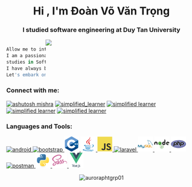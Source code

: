 <h1 align="center">Hi , I'm Đoàn Võ Văn Trọng</h1>
<h3 align="center">I studied software engineering at Duy Tan University</h3>
<img align="right"
    src="https://scontent.fdad2-1.fna.fbcdn.net/v/t1.6435-9/187742027_836318443963866_1730511113859453503_n.jpg?_nc_cat=101&ccb=1-7&_nc_sid=7a1959&_nc_eui2=AeHCVgofM-CPqXns4OsFY1P2GbZc1Zhea2kZtlzVmF5raewCLXo-pEjkgaTkCoEgTvFL_TMcnuvOB1Rw-zx7duJ6&_nc_ohc=QkqQEHLCBd0AX-Xfs36&_nc_ht=scontent.fdad2-1.fna&oh=00_AfAW96i2ItPlLHan52TcrEQSzpmRrOyKAJUxAXHqPzHXug&oe=65826E1F"
    width="400">


```js

Allow me to introduce myself. My name is Đoàn Võ Văn Trọng.
I am a passionate web developer currently pursuing my
studies in Software Engineering at Duy Tan University.
I have always been a sociable and outgoing individual, cherishing the connections
Let's embark on an inspiring journey together!
```
<h3 align="left">Connect with me:</h3>
<p align="left">
<a href="#" target="blank"><img align="center" src="https://raw.githubusercontent.com/rahuldkjain/github-profile-readme-generator/master/src/images/icons/Social/linked-in-alt.svg" alt="ashutosh mishra" height="30" width="40" /></a>
<a href="https://instagram.com/simplified_learner" target="blank"><img align="center" src="https://raw.githubusercontent.com/rahuldkjain/github-profile-readme-generator/master/src/images/icons/Social/instagram.svg" alt="simplified_learner" height="30" width="40" /></a>
<a href="https://www.youtube.com/channel/UCBfXg-ad1FcMyGdJ6LInkyg" target="blank"><img align="center" src="https://raw.githubusercontent.com/rahuldkjain/github-profile-readme-generator/master/src/images/icons/Social/youtube.svg" alt="simplified learner" height="30" width="40" /></a>
<a href="https://www.facebook.com/doanvo.vantrong/?locale=vi_VN" target="blank"><img align="center" src="https://upload.wikimedia.org/wikipedia/commons/thumb/1/1b/Facebook_icon.svg/2048px-Facebook_icon.svg.png" alt="simplified learner" height="30" width="40" /></a>
<a href="https://github.com/vantrong2405" target="blank"><img align="center" src="https://seeklogo.com/images/G/github-logo-2E3852456C-seeklogo.com.png" alt="simplified learner" height="30" width="40" /></a>

</p>
<h3 align="left">Languages and Tools:</h3>
<p align="left"> <a href="https://developer.android.com" target="_blank" rel="noreferrer"> <img src="https://upload.wikimedia.org/wikipedia/commons/thumb/3/30/React_Logo_SVG.svg/1200px-React_Logo_SVG.svg.png" alt="android" width="40" height="40"/> </a> <a href="https://getbootstrap.com" target="_blank" rel="noreferrer"> <img src="https://getbootstrap.com/docs/5.3/assets/brand/bootstrap-logo-shadow.png" alt="bootstrap" width="40" height="40"/> </a> <a href="https://www.w3schools.com/cpp/" target="_blank" rel="noreferrer"> <img src="https://raw.githubusercontent.com/devicons/devicon/master/icons/cplusplus/cplusplus-original.svg" alt="cplusplus" width="40" height="40"/> </a> <a href="https://www.java.com" target="_blank" rel="noreferrer"> <img src="https://raw.githubusercontent.com/devicons/devicon/master/icons/java/java-original.svg" alt="java" width="40" height="40"/> </a> <a href="https://developer.mozilla.org/en-US/docs/Web/JavaScript" target="_blank" rel="noreferrer"> <img src="https://raw.githubusercontent.com/devicons/devicon/master/icons/javascript/javascript-original.svg" alt="javascript" width="40" height="40"/> </a> <a href="https://laravel.com/" target="_blank" rel="noreferrer"> <img src="https://laravel.com/img/logomark.min.svg" alt="laravel" width="40" height="40"/> </a> <a href="https://www.mysql.com/" target="_blank" rel="noreferrer"> <img src="https://raw.githubusercontent.com/devicons/devicon/master/icons/mysql/mysql-original-wordmark.svg" alt="mysql" width="40" height="40"/> </a> <a href="https://nodejs.org" target="_blank" rel="noreferrer"> <img src="https://raw.githubusercontent.com/devicons/devicon/master/icons/nodejs/nodejs-original-wordmark.svg" alt="nodejs" width="40" height="40"/> </a> <a href="https://www.php.net" target="_blank" rel="noreferrer"> <img src="https://raw.githubusercontent.com/devicons/devicon/master/icons/php/php-original.svg" alt="php" width="40" height="40"/> </a> <a href="https://postman.com" target="_blank" rel="noreferrer"> <img src="https://www.vectorlogo.zone/logos/getpostman/getpostman-icon.svg" alt="postman" width="40" height="40"/> </a> <a href="https://www.python.org" target="_blank" rel="noreferrer"> <img src="https://raw.githubusercontent.com/devicons/devicon/master/icons/python/python-original.svg" alt="python" width="40" height="40"/> </a> <a href="https://sass-lang.com" target="_blank" rel="noreferrer"> <img src="https://raw.githubusercontent.com/devicons/devicon/master/icons/sass/sass-original.svg" alt="sass" width="40" height="40"/> </a> <a href="https://vuejs.org/" target="_blank" rel="noreferrer"> <img src="https://raw.githubusercontent.com/devicons/devicon/master/icons/vuejs/vuejs-original-wordmark.svg" alt="vuejs" width="40" height="40"/> </a> </p>
<p align="center"><img align="center"
        src="https://github-readme-stats.vercel.app/api/top-langs?username=auroraphtgrp01&show_icons=true&locale=en&layout=compact"
        alt="auroraphtgrp01" /></p>
